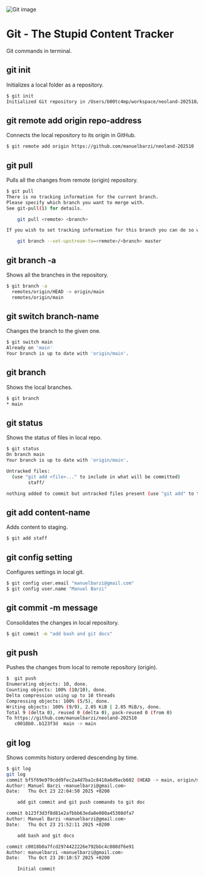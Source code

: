 ![Git image](https://upload.wikimedia.org/wikipedia/commons/thumb/e/e0/Git-logo.svg/1200px-Git-logo.svg.png)

# Git - The Stupid Content Tracker

Git commands in terminal.

## git init

Initializes a local folder as a repository.

```sh
$ git init
Initialized Git repository in /Users/b00tc4mp/workspace/neoland-202510/.git/
```

## git remote add origin repo-address

Connects the local repository to its origin in GitHub.

```sh
$ git remote add origin https://github.com/manuelbarzi/neoland-202510
```

## git pull

Pulls all the changes from remote (origin) repository.

```sh
$ git pull
There is no tracking information for the current branch.
Please specify which branch you want to merge with.
See git-pull(1) for details.

    git pull <remote> <branch>

If you wish to set tracking information for this branch you can do so with:

    git branch --set-upstream-to=<remote>/<branch> master
```

## git branch -a

Shows all the branches in the repository.

```sh
$ git branch -a
  remotes/origin/HEAD -> origin/main
  remotes/origin/main
```

## git switch branch-name

Changes the branch to the given one.

```sh
$ git switch main
Already on 'main'
Your branch is up to date with 'origin/main'.
```

## git branch

Shows the local branches.

```sh
$ git branch
* main
```

## git status

Shows the status of files in local repo.

```sh
$ git status
On branch main
Your branch is up to date with 'origin/main'.

Untracked files:
  (use "git add <file>..." to include in what will be committed)
        staff/

nothing added to commit but untracked files present (use "git add" to track)
```

## git add content-name

Adds content to staging.

```sh
$ git add staff
```

## git config setting

Configures settings in local git.

```sh
$ git config user.email "manuelbarzi@gmail.com"
$ git config user.name "Manuel Barzi"
```

## git commit -m message

Consolidates the changes in local repository.

```sh
$ git commit -m "add bash and git docs"
```

## git push

Pushes the changes from local to remote repository (origin).

```sh
$  git push
Enumerating objects: 10, done.
Counting objects: 100% (10/10), done.
Delta compression using up to 10 threads
Compressing objects: 100% (5/5), done.
Writing objects: 100% (9/9), 2.05 KiB | 2.05 MiB/s, done.
Total 9 (delta 0), reused 0 (delta 0), pack-reused 0 (from 0)
To https://github.com/manuelbarzi/neoland-202510
   c0018b0..b123f3d  main -> main
```

## git log

Shows commits history ordered descending by time.

```sh
$ git log
git log
commit bf5f69e979cdd9fec2a4d7ba1c8410a6d9acb602 (HEAD -> main, origin/main, origin/HEAD)
Author: Manuel Barzi <manuelbarzi@gmail.com>
Date:   Thu Oct 23 22:04:50 2025 +0200

    add git commit and git push commands to git doc

commit b123f3d3f8d81e2afbbb63eda8e080a45308dfa7
Author: Manuel Barzi <manuelbarzi@gmail.com>
Date:   Thu Oct 23 21:52:11 2025 +0200

    add bash and git docs

commit c0018b0a7fcd2974422226e792bbc4c080df6e91
Author: manuelbarzi <manuelbarzi@gmail.com>
Date:   Thu Oct 23 20:10:57 2025 +0200

    Initial commit
```
